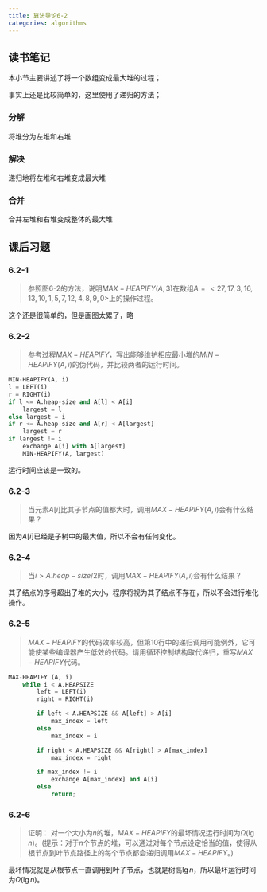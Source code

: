 ```yaml
---
title: 算法导论6-2
categories: algorithms
---
```


## 读书笔记

本小节主要讲述了将一个数组变成最大堆的过程；

事实上还是比较简单的，这里使用了递归的方法；

### 分解

将堆分为左堆和右堆

### 解决

递归地将左堆和右堆变成最大堆

### 合并

合并左堆和右堆变成整体的最大堆

## 课后习题

### 6.2-1

> 参照图6-2的方法，说明$MAX-HEAPIFY(A, 3)$在数组$A=<27, 17, 3, 16, 13, 10, 1, 5, 7, 12, 4,8, 9, 0>$上的操作过程。

这个还是很简单的，但是画图太累了，略

### 6.2-2

> 参考过程$MAX-HEAPIFY$，写出能够维护相应最小堆的$MIN-HEAPIFY(A, i)$的伪代码，并比较两者的运行时间。

```python
MIN-HEAPIFY(A, i)
l = LEFT(i)
r = RIGHT(i)
if l <= A.heap-size and A[l] < A[i]
	largest = l
else largest = i
if r <= A.heap-size and A[r] < A[largest]
	largest = r
if largest != i
	exchange A[i] with A[largest]
	MIN-HEAPIFY(A, largest)
```

运行时间应该是一致的。

### 6.2-3

> 当元素$A[i]$比其子节点的值都大时，调用$MAX-HEAPIFY(A, i)$会有什么结果？

因为$A[i]$已经是子树中的最大值，所以不会有任何变化。

### 6.2-4

> 当$i>A.heap-size/2$时，调用$MAX-HEAPIFY(A, i)$会有什么结果？

其子结点的序号超出了堆的大小，程序将视为其子结点不存在，所以不会进行堆化操作。

### 6.2-5

> $MAX-HEAPIFY$的代码效率较高，但第10行中的递归调用可能例外，它可能使某些编译器产生低效的代码。请用循环控制结构取代递归，重写$MAX-HEAPIFY$代码。

```python
MAX-HEAPIFY (A, i)
    while i < A.HEAPSIZE
        left = LEFT(i)
        right = RIGHT(i)

        if left < A.HEAPSIZE && A[left] > A[i]
            max_index = left
        else
            max_index = i

        if right < A.HEAPSIZE && A[right] > A[max_index]
            max_index = right

        if max_index != i 
            exchange A[max_index] and A[i]
        else
            return;
```

### 6.2-6

> 证明： 对一个大小为$n$的堆，$MAX-HEAPIFY$的最坏情况运行时间为$\Omega(\lg{n})$。(提示：对于$n$个节点的堆，可以通过对每个节点设定恰当的值，使得从根节点到叶节点路径上的每个节点都会递归调用$MAX-HEAPIFY$。)

最坏情况就是从根节点一直调用到叶子节点，也就是树高$\lg{n}$，所以最坏运行时间为$\Omega(\lg{n})$。

